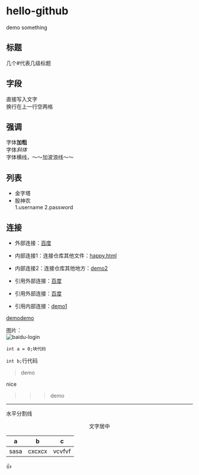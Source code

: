 # hello-github
demo something  

## 标题
几个#代表几级标题

## 字段
直接写入文字  
换行在上一行空两格

## 强调
字体**加粗**  
字体*斜体*  
字体横线，～～加波浪线～～


## 列表
* 金字塔  
* 股神农  
1.username
2.password
  

## 连接
- 外部连接：[百度](http:www.baidu.com)
- 内部连接1：连接仓库其他文件：[happy.html](happy.html) 
- 内部连接2：连接仓库其他地方：[demo2](README.md#标题)

- 引用外部连接：[百度]
- 引用外部连接：[百度][baidu]
- 引用内部连接：[demo1]


[百度]:http://www.daidu.com
[baidu]:http://www.daidu.com
[demo1]:happy.html
 [demodemo](#demodemo)

图片：  
![baidu-login](http://img.taopic.com/uploads/allimg/120727/201995-120HG1030762.jpg)  

```
int a = 0;块代码
```

`int b;`行代码

>demo   

nice
>>>demo  

___
水平分割线

<p align="center">文字居中</p>

<!-- ignore -->

| a | b | c |
|:---: | :------: | :-----: |
| sasa| cxcxcx|vcvfvf |

:+1:
